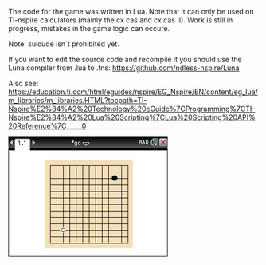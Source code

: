 The code for the game was written in Lua. Note that it can only be used on Ti-nspire calculators (mainly the cx cas and cx cas II).
Work is still in progress, mistakes in the game logic can occure. 

Note: suicude isn`t prohibited yet. 

If you want to edit the source code and recompile it you should use the Luna compiler from .lua to .tns: https://github.com/ndless-nspire/Luna

Also see: https://education.ti.com/html/eguides/nspire/EG_Nspire/EN/content/eg_lua/m_libraries/m_libraries.HTML?tocpath=TI-Nspire%E2%84%A2%20Technology%20eGuide%7CProgramming%7CTI-Nspire%E2%84%A2%20Lua%20Scripting%7CLua%20Scripting%20API%20Reference%7C_____0

![alt text](https://github.com/leog314/Go_for_ti/blob/main/go_picture.jpg?raw=true)
